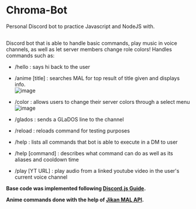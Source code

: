 # Chroma-Bot
Personal Discord bot to practice Javascript and NodeJS with. 

## 
Discord bot that is able to handle basic commands, play music in voice channels, as well as let server members change role colors!
Handles commands such as:
- /hello : says hi back to the user
- /anime [title] : searches MAL for top result of title given and displays info.  
        ![image](https://user-images.githubusercontent.com/26285957/149454669-673c0444-ffe2-4a51-868a-a58573e5a1fa.png)
- /color : allows users to change their server colors through a select menu  
        ![image](https://user-images.githubusercontent.com/26285957/149454544-2e22d867-9c23-48ac-8ca6-0f6e22afd399.png)
- /glados : sends a GLaDOS line to the channel
- /reload : reloads command for testing purposes

- /help : lists all commands that bot is able to execute in a DM to user
- /help [command] : describes what command can do as well as its aliases and cooldown time
- /play [YT URL] : play audio from a linked youtube video in the user's current voice channel

__Base code was implemented following [Discord.js Guide](https://discordjs.guide/#before-you-begin).__

__Anime commands done with the help of [Jikan MAL API](https://jikan.moe/).__
